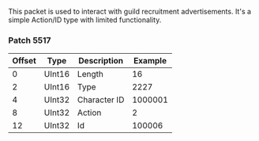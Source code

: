 This packet is used to interact with guild recruitment advertisements. It's a simple Action/ID type with limited functionality. 

### Patch 5517

| Offset | Type | Description | Example |
| -------- | -------- | -------- | -------- |
| 0 | UInt16 | Length | 16 |
| 2 | UInt16 | Type | 2227 |
| 4 | UInt32 | Character ID | 1000001 |
| 8 | UInt32 | Action | 2 |
| 12 | UInt32 | Id | 100006 |
